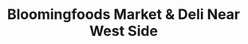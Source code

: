 ---
title: "Bloomingfoods Market & Deli Near West Side"
url: /bloomington/bloomingfoods-market-and-deli-near-west-side/
shop: supermarket
---